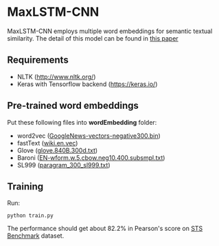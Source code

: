 # MaxLSTM-CNN
MaxLSTM-CNN employs multiple word embeddings for semantic textual similarity. The detail of this model can be found in [this paper](#)


Requirements
-------------
* NLTK (http://www.nltk.org/)
* Keras with Tensorflow backend (https://keras.io/)

Pre-trained word embeddings
-------------
Put these following files into **wordEmbedding** folder:
* word2vec ([GoogleNews-vectors-negative300.bin](https://drive.google.com/file/d/0B7XkCwpI5KDYNlNUTTlSS21pQmM/edit?usp=sharing))
* fastText ([wiki.en.vec](https://s3-us-west-1.amazonaws.com/fasttext-vectors/wiki.en.vec))
* Glove ([glove.840B.300d.txt](http://nlp.stanford.edu/data/glove.840B.300d.zip))
* Baroni ([EN-wform.w.5.cbow.neg10.400.subsmpl.txt](http://clic.cimec.unitn.it/composes/materials/EN-wform.w.5.cbow.neg10.400.subsmpl.txt.gz))
* SL999 ([paragram_300_sl999.txt](https://drive.google.com/file/d/0B9w48e1rj-MOck1fRGxaZW1LU2M/view?usp=sharing))




Training
-------------
Run:
```
python train.py
```
The performance should get about 82.2% in Pearson's score on [STS Benchmark](http://ixa2.si.ehu.es/stswiki/images/4/48/Stsbenchmark.tar.gz) dataset.

